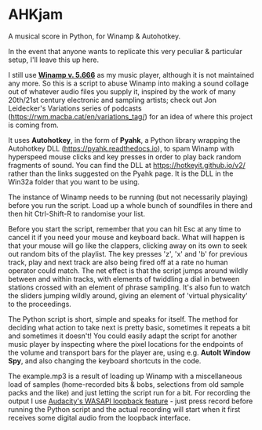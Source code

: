 # AHKjam

A musical score in Python, for Winamp & Autohotkey.   

In the event that anyone wants to replicate this very peculiar & particular setup, I'll leave this up here.   

I still use **[Winamp v. 5.666](http://forums.winamp.com/showthread.php?t=373755)** as my music player, although it is not maintained any more. So this is a script to abuse Winamp into making a sound collage out of whatever audio files you supply it, inspired by the work of many 20th/21st century electronic and sampling artists; check out Jon Leidecker's Variations series of podcasts (https://rwm.macba.cat/en/variations_tag/) for an idea of where this project is coming from.   

It uses **Autohotkey**, in the form of **Pyahk**, a Python library wrapping the Autohotkey DLL (https://pyahk.readthedocs.io), to spam Winamp with hyperspeed mouse clicks and key presses in order to play back random fragments of sound. You can find the DLL at https://hotkeyit.github.io/v2/ rather than the links suggested on the Pyahk page. It is the DLL in the Win32a folder that you want to be using.   

The instance of Winamp needs to be running (but not necessarily playing) before you run the script. Load up a whole bunch of soundfiles in there and then hit Ctrl-Shift-R to randomise your list.  

Before you start the script, remember that you can hit Esc at any time to cancel it if you need your mouse and keyboard back. What will happen is that your mouse will go like the clappers, clicking away on its own to seek out random bits of the playlist. The key presses 'z', 'x' and 'b' for previous track, play and next track are also being fired off at a rate no human operator could match. The net effect is that the script jumps around wildly between and within tracks, with elements of twiddling a dial in between stations crossed with an element of phrase sampling. It's also fun to watch the sliders jumping wildly around, giving an element of 'virtual physicality' to the proceedings.  

The Python script is short, simple and speaks for itself. The method for deciding what action to take next is pretty basic, sometimes it repeats a bit and sometimes it doesn't! You could easily adapt the script for another music player by inspecting where the pixel locations for the endpoints of the volume and transport bars for the player are, using e.g. **AutoIt Window Spy**, and also changing the keyboard shortcuts in the code.  

The example.mp3 is a result of loading up Winamp with a miscellaneous load of samples (home-recorded bits & bobs, selections from old sample packs and the like) and just letting the script run for a bit. For recording the output I use [Audacity's WASAPI loopback feature](https://manual.audacityteam.org/man/tutorial_recording_computer_playback_on_windows.html#wasapi) - just press record before running the Python script and the actual recording will start when it first receives some digital audio from the loopback interface.  
